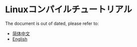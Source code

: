 # Linuxコンパイルチュートリアル

The document is out of dated, please refer to:

- [简体中文](https://maa.plus/docs/2.1-Linux%E7%BC%96%E8%AF%91%E6%95%99%E7%A8%8B.html)
- [English](https://maa.plus/docs/en-us/2.1-LINUX_TUTORIAL.html)
